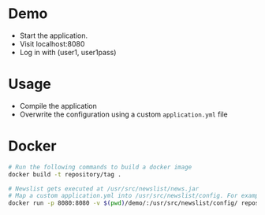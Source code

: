 # Demo

- Start the application.
- Visit localhost:8080
- Log in with (user1, user1pass)

# Usage

- Compile the application
- Overwrite the configuration using a custom `application.yml` file

# Docker
```bash
# Run the following commands to build a docker image
docker build -t repository/tag .

# Newslist gets executed at /usr/src/newslist/news.jar
# Map a custom application.yml into /usr/src/newslist/config. For example:
docker run -p 8080:8080 -v $(pwd)/demo/:/usr/src/newslist/config/ repository/tag
```